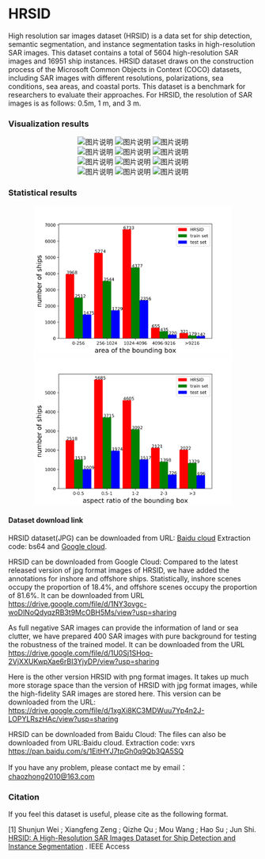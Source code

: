 # HRSID
High resolution sar images dataset (HRSID) is a data set for ship detection, semantic segmentation, and instance segmentation tasks in high-resolution SAR images. This dataset contains a total of 5604 high-resolution SAR images and 16951 ship instances. HRSID dataset draws on the construction process of the Microsoft Common Objects in Context (COCO) datasets, including SAR images with different resolutions, polarizations, sea conditions, sea areas, and coastal ports. This dataset is a benchmark for researchers to evaluate their approaches. For HRSID, the resolution of SAR images is as follows: 0.5m, 1 m, and 3 m.

### Visualization results
<div align="center">
<img src="./data/P0094_0_800_3000_3800.png" height="250px" width="250px" alt="图片说明" >
<img src="./data/P0094_0_800_3000_3800_instance_color_RGB.png" height="250px" width="250px" alt="图片说明" >
<img src="./data/P0094_0_800_3000_3800_instance_id_RGB.png" height="250px" width="250px" alt="图片说明" >
</div>
<div align="center">
<img src="./data/P0119_2400_3200_6000_6800.png" height="250px" width="250px" alt="图片说明" >
<img src="./data/P0119_2400_3200_6000_6800_instance_color_RGB.png" height="250px" width="250px" alt="图片说明" >
<img src="./data/P0119_2400_3200_6000_6800_instance_id_RGB.png" height="250px" width="250px" alt="图片说明" >
</div>
<div align="center">
<img src="./data/P0123_4800_5600_4800_5600.png" height="250px" width="250px" alt="图片说明" >
<img src="./data/P0123_4800_5600_4800_5600_instance_color_RGB.png" height="250px" width="250px" alt="图片说明" >
<img src="./data/P0123_4800_5600_4800_5600_instance_id_RGB.png" height="250px" width="250px" alt="图片说明" >
</div>
<div align="center">
<img src="./data/P0135_1800_2600_4800_5600.png" height="250px" width="250px" alt="图片说明" >
<img src="./data/P0135_1800_2600_4800_5600_instance_color_RGB.png" height="250px" width="250px" alt="图片说明" >
<img src="./data/P0135_1800_2600_4800_5600_instance_id_RGB.png" height="250px" width="250px" alt="图片说明" >
</div>

### Statistical results
<div align="center">
<img src="./bar_area of the bounding box.png" height="300px" width="400px" alt="图片说明" >
<img src="./bar_aspect_ratio of the bounding box.png" height="300px" width="400px" alt="图片说明" >
</div>

#### Dataset download link

HRSID dataset(JPG) can be downloaded from URL: [Baidu cloud](https://pan.baidu.com/s/1z0-E3Lwdkg14feu1FwRf3g)  Extraction code: bs64
 and [Google cloud](https://drive.google.com/open?id=1BZTU8Gyg20wqHXtBPFzRazn_lEdvhsbE).

HRSID can be downloaded from Google Cloud:
Compared to the latest released version of jpg format images of HRSID, we have added the annotations for inshore and offshore ships. Statistically, inshore scenes occupy the proportion of 18.4%, and offshore scenes occupy the proportion of 81.6%. It can be downloaded from URL
https://drive.google.com/file/d/1NY3ovgc-woDlNoQdyqzRB3t9McOBH5Ms/view?usp=sharing

As full negative SAR images can provide the information of land or sea clutter, we have prepared 400 SAR images with pure background for testing the robustness of the trained model. It can be downloaded from the URL
https://drive.google.com/file/d/1U0Sj1SHoq-2VjXXUKwpXae6rBI3YjyDP/view?usp=sharing

Here is the other version HRSID with png format images. It takes up much more storage space than the version of HRSID with jpg format images, while the high-fidelity SAR images are stored here. This version can be downloaded from the URL:
https://drive.google.com/file/d/1xgXi8KC3MDWuu7Yp4n2J-LOPYLRszHAc/view?usp=sharing

HRSID can be downloaded from Baidu Cloud:
The files can also be downloaded from URL:Baidu cloud. Extraction code: vxrs
https://pan.baidu.com/s/1EitHYJ7tpGh0q9Qb3QA5SQ



If you have any problem, please contact me by email：chaozhong2010@163.com

### Citation

If you feel this dataset is useful, please cite as the following format.

[1] Shunjun Wei ; Xiangfeng Zeng ; Qizhe Qu ; Mou Wang ; Hao Su ; Jun Shi. [HRSID: A High-Resolution SAR Images Dataset for Ship Detection and Instance Segmentation](https://ieeexplore.ieee.org/stamp/stamp.jsp?tp=&arnumber=9127939
) . IEEE Access
